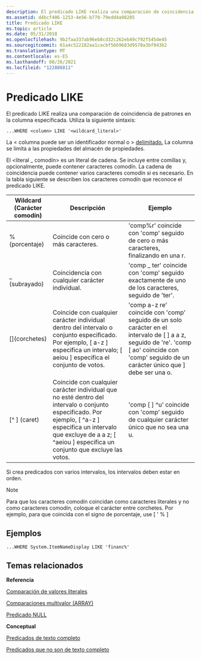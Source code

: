 ```yaml
---
description: El predicado LIKE realiza una comparación de coincidencia de patrones en la columna especificada.
ms.assetid: d4bcf406-1253-4e56-b770-79edd4a98205
title: Predicado LIKE
ms.topic: article
ms.date: 05/31/2018
ms.openlocfilehash: 9b2faa337ab96eb8cd32c262eb49c792f545de45
ms.sourcegitcommit: 61a4c522182aa1cacbf5669683d9570a3bf043b2
ms.translationtype: MT
ms.contentlocale: es-ES
ms.lasthandoff: 08/26/2021
ms.locfileid: "122886811"
---
```

# <a name="like-predicate"></a>Predicado LIKE

El predicado LIKE realiza una comparación de coincidencia de patrones en la columna especificada. Utiliza la siguiente sintaxis:


```
...WHERE <column> LIKE '<wildcard_literal>'
```



La &lt; columna puede ser un identificador normal o &gt; [delimitado.](-search-sql-identifiers.md) La columna se limita a las propiedades del almacén de propiedades.

El <literal \_ comodín> es un literal de cadena. Se incluye entre comillas y, opcionalmente, puede contener caracteres comodín. La cadena de coincidencia puede contener varios caracteres comodín si es necesario. En la tabla siguiente se describen los caracteres comodín que reconoce el predicado LIKE.



| Wildcard (Carácter comodín)                | Descripción                                                                                                                                                                                     | Ejemplo                                                                                                                                                                                                              |
|-------------------------|-------------------------------------------------------------------------------------------------------------------------------------------------------------------------------------------------|----------------------------------------------------------------------------------------------------------------------------------------------------------------------------------------------------------------------|
| % (porcentaje)             | Coincide con cero o más caracteres.                                                                                                                                                         | 'comp%r' coincide con 'comp' seguido de cero o más caracteres, finalizando en una r.                                                                                                                                  |
| \_ (subrayado)         | Coincidencia con cualquier carácter individual.                                                                                                                                                                   | 'comp \_ ter' coincide con 'comp' seguido exactamente de uno de los caracteres, seguido de 'ter'.                                                                                                                              |
| \[\](corchetes) | Coincide con cualquier carácter individual dentro del intervalo o conjunto especificado. Por ejemplo, \[ a-z \] especifica un intervalo; \[ aeiou \] especifica el conjunto de votos.                                                  | 'comp a-z re' coincide con 'comp' seguido de un solo carácter en el intervalo de \[ \] a a z, seguido de 're'. 'comp \[ ao' coincide con 'comp' seguido de un carácter único que \] debe ser una o.<br/> |
| \[^ \] (caret)          | Coincide con cualquier carácter individual que no esté dentro del intervalo o conjunto especificado. Por ejemplo, \[ ^a-z \] especifica un intervalo que excluye de a a z; \[ ^aeiou \] especifica un conjunto que excluye las votos. | 'comp \[ \] ^u' coincide con 'comp' seguido de cualquier carácter único que no sea una u.                                                                                                                                        |



 

Si crea predicados con varios intervalos, los intervalos deben estar en orden.

> [!Note]  
> Para que los caracteres comodín coincidan como caracteres literales y no como caracteres comodín, coloque el carácter entre corchetes. Por ejemplo, para que coincida con el signo de porcentaje, use \[ ' % \]

 

## <a name="examples"></a>Ejemplos


```
...WHERE System.ItemNameDisplay LIKE 'financ%'
```



## <a name="related-topics"></a>Temas relacionados

<dl> <dt>

**Referencia**
</dt> <dt>

[Comparación de valores literales](-search-sql-literalvaluecomparison.md)
</dt> <dt>

[Comparaciones multivalor (ARRAY)](-search-sql-multivaluedcomparisons.md)
</dt> <dt>

[Predicado NULL](-search-sql-null.md)
</dt> <dt>

**Conceptual**
</dt> <dt>

[Predicados de texto completo](-search-sql-fulltextpredicates.md)
</dt> <dt>

[Predicados que no son de texto completo](-search-sql-nonfulltextpredicates.md)
</dt> </dl>

 

 




